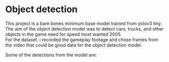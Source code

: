 # Object detection
This project is a bare bones minimum base model trained from yolov3 tiny.  
The aim of the object detection model was to detect cars, trucks, and other objects in the game need for speed most wanted 2005.  
For the dataset, i recorded the gameplay footage and chose frames from the video that could be good data for the object detection model.  

Some of the detections from the model are:
[](https://github.com/AmarCodes-22/nfs_object_detection/blob/main/detections/Screenshot%20from%202021-09-05%2022-41-17.png)
